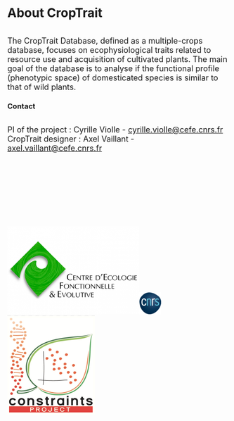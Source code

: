 # About CropTrait

<br /><font size ="4"> The CropTrait Database, defined as a multiple-crops database, focuses on ecophysiological traits related to resource use and acquisition of cultivated plants. The main goal of the database is to analyse if the functional profile (phenotypic space) of domesticated species is similar to that of wild plants.</font>


### Contact
<br /><font size ="4"> PI of the project : Cyrille Violle - cyrille.violle@cefe.cnrs.fr</font>
<br /><font size ="4"> CropTrait designer : Axel Vaillant - axel.vaillant@cefe.cnrs.fr</font>

<br /><br /><br /><br /><br /><br /><br /><br /><br /><img src="about/cefe.png" width="300" height="200" /><img src="about/cnrs.png" width="10%" height="10%" /><img src="about/ERC.png" />

